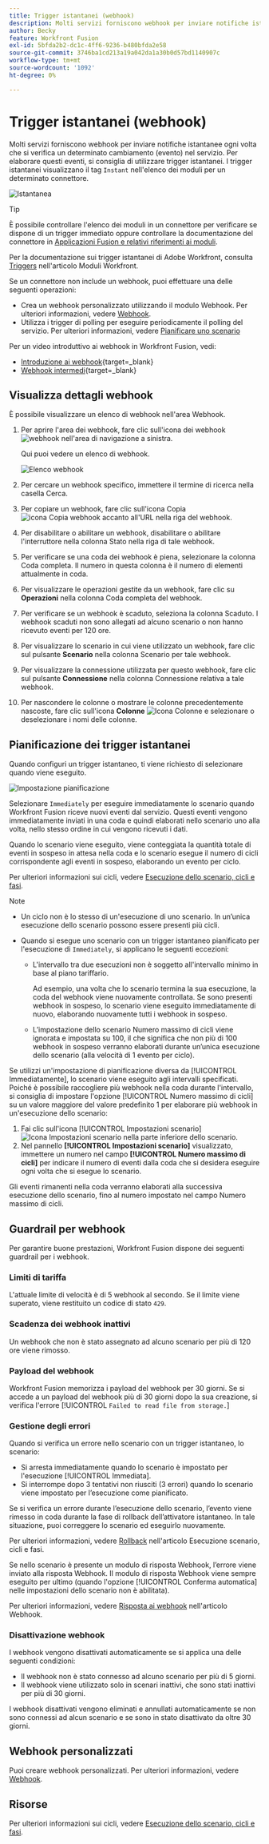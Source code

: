 ```yaml
---
title: Trigger istantanei (webhook)
description: Molti servizi forniscono webhook per inviare notifiche istantanee ogni volta che si verifica una certa modifica nel servizio. Per elaborare queste notifiche, ti consigliamo di utilizzare trigger istantanei. Questo articolo descrive l’utilizzo e la funzionalità dei trigger istantanei in Adobe Workfront Fusion.
author: Becky
feature: Workfront Fusion
exl-id: 5bfda2b2-dc1c-4ff6-9236-b480bfda2e58
source-git-commit: 3746ba1cd213a19a042da1a30b0d57bd1140907c
workflow-type: tm+mt
source-wordcount: '1092'
ht-degree: 0%

---
```


# Trigger istantanei (webhook)

Molti servizi forniscono webhook per inviare notifiche istantanee ogni volta che si verifica un determinato cambiamento (evento) nel servizio. Per elaborare questi eventi, si consiglia di utilizzare trigger istantanei. I trigger istantanei visualizzano il tag `Instant` nell&#39;elenco dei moduli per un determinato connettore.

![Istantanea](assets/instant.png)

>[!TIP]
>
>È possibile controllare l&#39;elenco dei moduli in un connettore per verificare se dispone di un trigger immediato oppure controllare la documentazione del connettore in [Applicazioni Fusion e relativi riferimenti ai moduli](/help/workfront-fusion/references/apps-and-modules/apps-and-modules-toc.md).
>
>Per la documentazione sui trigger istantanei di Adobe Workfront, consulta [Triggers](/help/workfront-fusion/references/apps-and-modules/adobe-connectors/workfront-modules.md#triggers) nell&#39;articolo Moduli Workfront.

Se un connettore non include un webhook, puoi effettuare una delle seguenti operazioni:

* Crea un webhook personalizzato utilizzando il modulo Webhook.
Per ulteriori informazioni, vedere [Webhook](/help/workfront-fusion/references/apps-and-modules/universal-connectors/webhooks-updated.md).
* Utilizza i trigger di polling per eseguire periodicamente il polling del servizio.
Per ulteriori informazioni, vedere [Pianificare uno scenario](/help/workfront-fusion/create-scenarios/config-scenarios-settings/schedule-a-scenario.md)

Per un video introduttivo ai webhook in Workfront Fusion, vedi:

* [Introduzione ai webhook](https://video.tv.adobe.com/v/3427025/){target=_blank}
* [Webhook intermedi](https://video.tv.adobe.com/v/3427030/){target=_blank}

## Visualizza dettagli webhook

È possibile visualizzare un elenco di webhook nell&#39;area Webhook.

1. Per aprire l&#39;area dei webhook, fare clic sull&#39;icona dei webhook ![webhook](assets/webhooks-icon.png) nell&#39;area di navigazione a sinistra.

   Qui puoi vedere un elenco di webhook.

   ![Elenco webhook](assets/list-of-webhooks.png)

1. Per cercare un webhook specifico, immettere il termine di ricerca nella casella Cerca.
1. Per copiare un webhook, fare clic sull&#39;icona Copia ![icona Copia webhook](assets/copy-webhook-icon.png) accanto all&#39;URL nella riga del webhook.
1. Per disabilitare o abilitare un webhook, disabilitare o abilitare l&#39;interruttore nella colonna Stato nella riga di tale webhook.
1. Per verificare se una coda dei webhook è piena, selezionare la colonna Coda completa. Il numero in questa colonna è il numero di elementi attualmente in coda.
1. Per visualizzare le operazioni gestite da un webhook, fare clic su **Operazioni** nella colonna Coda completa del webhook.
1. Per verificare se un webhook è scaduto, seleziona la colonna Scaduto. I webhook scaduti non sono allegati ad alcuno scenario o non hanno ricevuto eventi per 120 ore.
1. Per visualizzare lo scenario in cui viene utilizzato un webhook, fare clic sul pulsante **Scenario** nella colonna Scenario per tale webhook.
1. Per visualizzare la connessione utilizzata per questo webhook, fare clic sul pulsante **Connessione** nella colonna Connessione relativa a tale webhook.
1. Per nascondere le colonne o mostrare le colonne precedentemente nascoste, fare clic sull&#39;icona **Colonne** ![Icona Colonne](assets/glist-column.png) e selezionare o deselezionare i nomi delle colonne.

## Pianificazione dei trigger istantanei

Quando configuri un trigger istantaneo, ti viene richiesto di selezionare quando viene eseguito.

![Impostazione pianificazione](assets/schedule-setting.png)

Selezionare `Immediately` per eseguire immediatamente lo scenario quando Workfront Fusion riceve nuovi eventi dal servizio. Questi eventi vengono immediatamente inviati in una coda e quindi elaborati nello scenario uno alla volta, nello stesso ordine in cui vengono ricevuti i dati.

Quando lo scenario viene eseguito, viene conteggiata la quantità totale di eventi in sospeso in attesa nella coda e lo scenario esegue il numero di cicli corrispondente agli eventi in sospeso, elaborando un evento per ciclo.

Per ulteriori informazioni sui cicli, vedere [Esecuzione dello scenario, cicli e fasi](/help/workfront-fusion/references/scenarios/scenario-execution-cycles-phases.md).

>[!NOTE]
>
>* Un ciclo non è lo stesso di un&#39;esecuzione di uno scenario. In un’unica esecuzione dello scenario possono essere presenti più cicli.
>* Quando si esegue uno scenario con un trigger istantaneo pianificato per l&#39;esecuzione di `Immediately`, si applicano le seguenti eccezioni:
>
>     * L&#39;intervallo tra due esecuzioni non è soggetto all&#39;intervallo minimo in base al piano tariffario.
>
>       Ad esempio, una volta che lo scenario termina la sua esecuzione, la coda del webhook viene nuovamente controllata. Se sono presenti webhook in sospeso, lo scenario viene eseguito immediatamente di nuovo, elaborando nuovamente tutti i webhook in sospeso.
>   
>     * L’impostazione dello scenario Numero massimo di cicli viene ignorata e impostata su 100, il che significa che non più di 100 webhook in sospeso verranno elaborati durante un’unica esecuzione dello scenario (alla velocità di 1 evento per ciclo).
>


Se utilizzi un&#39;impostazione di pianificazione diversa da [!UICONTROL Immediatamente], lo scenario viene eseguito agli intervalli specificati. Poiché è possibile raccogliere più webhook nella coda durante l&#39;intervallo, si consiglia di impostare l&#39;opzione [!UICONTROL Numero massimo di cicli] su un valore maggiore del valore predefinito 1 per elaborare più webhook in un&#39;esecuzione dello scenario:

1. Fai clic sull&#39;icona [!UICONTROL Impostazioni scenario] ![Icona Impostazioni scenario](assets/scenario-settings-icon.png) nella parte inferiore dello scenario.
1. Nel pannello **[!UICONTROL Impostazioni scenario]** visualizzato, immettere un numero nel campo **[!UICONTROL Numero massimo di cicli]** per indicare il numero di eventi dalla coda che si desidera eseguire ogni volta che si esegue lo scenario.

Gli eventi rimanenti nella coda verranno elaborati alla successiva esecuzione dello scenario, fino al numero impostato nel campo Numero massimo di cicli.

## Guardrail per webhook

Per garantire buone prestazioni, Workfront Fusion dispone dei seguenti guardrail per i webhook.

### Limiti di tariffa

L&#39;attuale limite di velocità è di 5 webhook al secondo. Se il limite viene superato, viene restituito un codice di stato `429`.

### Scadenza dei webhook inattivi

Un webhook che non è stato assegnato ad alcuno scenario per più di 120 ore viene rimosso.

### Payload del webhook

Workfront Fusion memorizza i payload del webhook per 30 giorni. Se si accede a un payload del webhook più di 30 giorni dopo la sua creazione, si verifica l&#39;errore [!UICONTROL `Failed to read file from storage.`]

### Gestione degli errori

Quando si verifica un errore nello scenario con un trigger istantaneo, lo scenario:

* Si arresta immediatamente quando lo scenario è impostato per l&#39;esecuzione [!UICONTROL Immediata].
* Si interrompe dopo 3 tentativi non riusciti (3 errori) quando lo scenario viene impostato per l’esecuzione come pianificato.

Se si verifica un errore durante l’esecuzione dello scenario, l’evento viene rimesso in coda durante la fase di rollback dell’attivatore istantaneo. In tale situazione, puoi correggere lo scenario ed eseguirlo nuovamente.

Per ulteriori informazioni, vedere [Rollback](/help/workfront-fusion/references/scenarios/scenario-execution-cycles-phases.md#rollback) nell&#39;articolo Esecuzione scenario, cicli e fasi.

Se nello scenario è presente un modulo di risposta Webhook, l’errore viene inviato alla risposta Webhook. Il modulo di risposta Webhook viene sempre eseguito per ultimo (quando l&#39;opzione [!UICONTROL Conferma automatica] nelle impostazioni dello scenario non è abilitata).

Per ulteriori informazioni, vedere [Risposta ai webhook](/help/workfront-fusion/references/apps-and-modules/universal-connectors/webhooks-updated.md#responding-to-webhooks) nell&#39;articolo Webhook.

### Disattivazione webhook

I webhook vengono disattivati automaticamente se si applica una delle seguenti condizioni:

* Il webhook non è stato connesso ad alcuno scenario per più di 5 giorni.
* Il webhook viene utilizzato solo in scenari inattivi, che sono stati inattivi per più di 30 giorni.

I webhook disattivati vengono eliminati e annullati automaticamente se non sono connessi ad alcun scenario e se sono in stato disattivato da oltre 30 giorni.

## Webhook personalizzati

Puoi creare webhook personalizzati. Per ulteriori informazioni, vedere [Webhook](/help/workfront-fusion/references/apps-and-modules/universal-connectors/webhooks-updated.md).

## Risorse

Per ulteriori informazioni sui cicli, vedere [Esecuzione dello scenario, cicli e fasi](/help/workfront-fusion/references/scenarios/scenario-execution-cycles-phases.md).
